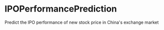 # IPOPerformancePrediction
Predict the IPO performance of new stock price in China's exchange market
